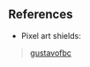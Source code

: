 ## References

- Pixel art shields:
> [gustavofbc](https://github.com/gustavofbc/pixel_of_shields)

